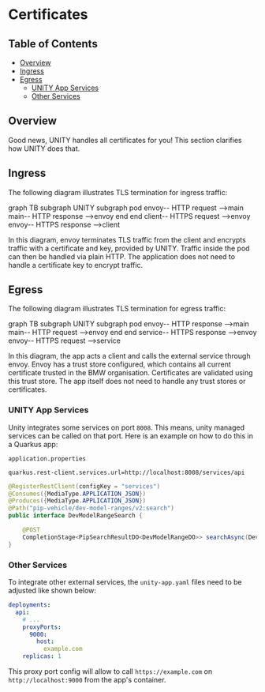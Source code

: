 # Certificates
<!-- mermaid is currently not directly supported, see: https://pages.github.com/versions/ -->
<!-- as workaround use: https://jojozhuang.github.io/tutorial/jekyll-diagram-with-mermaid/-->
<!-- for latest version, check: https://unpkg.com/mermaid-->
<script type="text/javascript" src="https://unpkg.com/mermaid"></script>
<script>$(document).ready(function() { mermaid.initialize({ theme: 'neutral'}); });</script>

## Table of Contents

<!-- START doctoc generated TOC please keep comment here to allow auto update -->
<!-- DON'T EDIT THIS SECTION, INSTEAD RE-RUN doctoc TO UPDATE -->

- [Overview](#overview)
- [Ingress](#ingress)
- [Egress](#egress)
  - [UNITY App Services](#unity-app-services)
  - [Other Services](#other-services)

<!-- END doctoc generated TOC please keep comment here to allow auto update -->

## Overview

Good news, UNITY handles all certificates for you!
This section clarifies how UNITY does that.

## Ingress

The following diagram illustrates TLS termination for ingress traffic:

<div class="mermaid">
graph TB
subgraph UNITY
    subgraph pod
        envoy-- HTTP request -->main
        main-- HTTP response -->envoy
    end
end
client-- HTTPS request -->envoy
envoy-- HTTPS response -->client
</div>

In this diagram, envoy terminates TLS traffic from the client and encrypts traffic with a certificate and key, provided
by UNITY. Traffic inside the pod can then be handled via plain HTTP. The application does not need to handle a
certificate key to encrypt traffic.

## Egress

The following diagram illustrates TLS termination for egress traffic:

<div class="mermaid">
graph TB
subgraph UNITY
    subgraph pod
        envoy-- HTTP response -->main
        main-- HTTP request -->envoy
    end
end
service-- HTTPS response -->envoy
envoy-- HTTPS request -->service
</div>

In this diagram, the app acts a client and calls the external service through envoy. Envoy has a trust store configured,
which contains all current certificate trusted in the BMW organisation. Certificates are validated using this trust
store. The app itself does not need to handle any trust stores or certificates.

### UNITY App Services

Unity integrates some services on port `8008`. This means, unity managed services can be called on that port. Here is an
example on how to do this in a Quarkus app:

`application.properties`

```properties
quarkus.rest-client.services.url=http://localhost:8008/services/api
```

```java
@RegisterRestClient(configKey = "services")
@Consumes({MediaType.APPLICATION_JSON})
@Produces({MediaType.APPLICATION_JSON})
@Path("pip-vehicle/dev-model-ranges/v2:search")
public interface DevModelRangeSearch {

    @POST
    CompletionStage<PipSearchResultDO<DevModelRangeDO>> searchAsync(DevModelRangeSearchDO devModelRangeSearchDO);
}
```

### Other Services

To integrate other external services, the `unity-app.yaml` files need to be adjusted like shown below:

```yaml
deployments:
  api:
    # ...
    proxyPorts:
      9000:
        host:
          example.com
    replicas: 1
```

This proxy port config will allow to call `https://example.com` on `http://localhost:9000` from the app's container.
